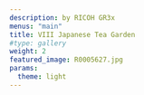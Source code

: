 ```yaml
---
description: by RICOH GR3x
menus: "main"
title: VIII Japanese Tea Garden
#type: gallery
weight: 2
featured_image: R0005627.jpg
params:
  theme: light
---
```

